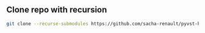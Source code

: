 ## Clone repo with recursion

```sh
git clone --recurse-submodules https://github.com/sacha-renault/pyvst-host
```